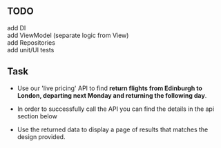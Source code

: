 ## TODO
add DI<br>
add ViewModel (separate logic from View)<br>
add Repositories<br>
add unit/UI tests<br>

## Task

- Use our 'live pricing' API to find **return flights from Edinburgh to London, departing next Monday and returning the following day**.

- In order to successfully call the API you can find the details in the api section below

- Use the returned data to display a page of results that matches the design provided.
